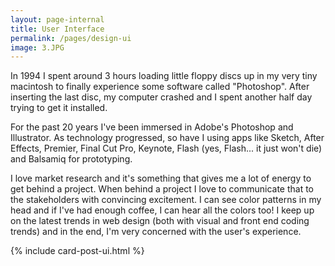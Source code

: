 ```yaml
---
layout: page-internal
title: User Interface
permalink: /pages/design-ui
image: 3.JPG
---
```

In 1994 I spent around 3 hours loading little floppy discs up in my very tiny macintosh to finally experience some software called "Photoshop".  After inserting the last disc, my computer crashed and I spent another half day trying to get it installed.  

For the past 20 years I've been immersed in Adobe's Photoshop and Illustrator.  As technology progressed, so have I using apps like Sketch, After Effects, Premier, Final Cut Pro, Keynote, Flash (yes, Flash... it just won't die) and Balsamiq for prototyping.

I love market research and it's something that gives me a lot of energy to get behind a project.  When behind a project I love to communicate that to the stakeholders with convincing excitement.  I can see color patterns in my head and if I've had enough coffee, I can hear all the colors too!  I keep up on the latest trends in web design (both with visual and front end coding trends) and in the end, I'm very concerned with the user's experience.

<div class="d-flex justify-content-center">

  {% include card-post-ui.html %}
</div>
